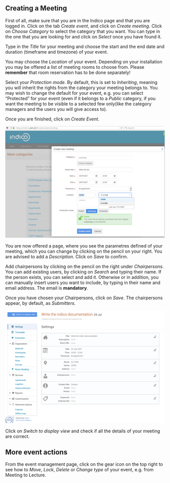## Creating a Meeting

First of all, make sure that you are in the Indico page and that you are logged in.
Click on the tab _Create event_, and click on _Create meeting_.
Click on _Choose Category_ to select the category that you want. You can type in the one that you are looking for and click on _Select_ once you have found it.

Type in the _Title_ for your meeting and choose the start and the end date and duration (timeframe and timezone) of your event. 

You may choose the _Location_ of your event. Depending on your installation you may be offered a list of meeting rooms to choose from. Please **remember** that room reservation has to be done separately!

Select your _Protection mode_. By default, this is set to _Inheriting_, meaning you will inherit the rights from the category your meeting belongs to. You may wish to change the default for your event, e.g. you can select “Protected” for your event (even if it belongs to a _Public_ category, if you want the meeting to be visible to a selected few only(like the category managers and the users you will give access to).

Once you are finished, click on _Create Event_.

![](/assets/create-meeting.png)

You are now offered a page, where you see the parametres defined of your meeting, which you can change by clicking on the pencil on your right. You are advised to add a _Description_. Click on _Save_ to confirm.

Add chairpersons by clicking on the pencil on the right under _Chairpersons_.
You can add existing users, by clicking on _Search_ and typing their name. If the person exists, you can select and add it.
Otherwise or in addition, you can manually insert users you want to include, by typing in their name and email address. The email is **mandatory**. 

Once you have chosen your Chairpersons, click on _Save_. The chairpersons appear, by default, as _Submitters_.

![](/assets/define-meeting.png)

Click on _Switch to display view_ and check if all the details of your meeting are correct.

More event actions
------------------
From the event management page, click on the gear icon on the top right to see how to _Move_, _Lock_, _Delete_ or _Change type_ of your event, e.g. from Meeting to Lecture.
